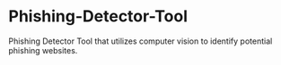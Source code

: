 # Phishing-Detector-Tool
Phishing Detector Tool that utilizes computer vision to identify potential phishing websites.
